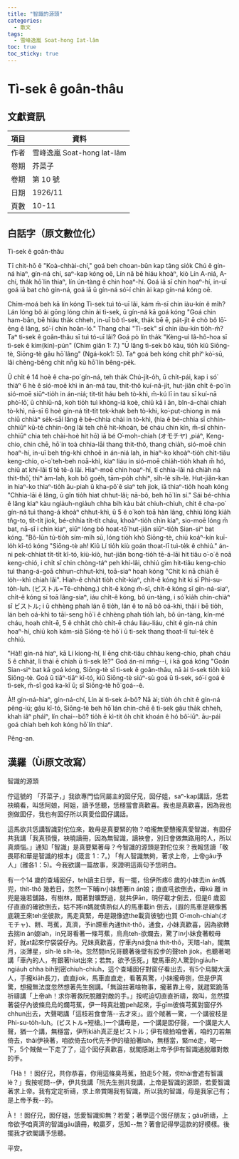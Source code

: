 ```yaml
---
title: "智識的源頭"
categories:
  - 散文
tags:
  - 雪峰逸嵐 Soat-hong Iat-lâm
toc: true
toc_sticky: true
---
```


# Tì-sek ê goân-thâu

## 文獻資訊

| 項目 | 資料 |
|---|---|
| 作者 | 雪峰逸嵐 Soat-hong Iat-lâm |
| 卷期 | 芥菜子 |
| 卷期 | 第 10 號 |
| 日期 | 1926/11 |
| 頁數 | 10-11 |

## 白話字（原文數位化）

Tì-sek ê goân-thâu

Tī chit-hō ê "Koà-chhài-chí," goá beh choan-bûn kap tâng sio̍k Chú ê gín-ná hiaⁿ, gín-ná chí, saⁿ-kap kóng oē, Lín nā bē hiáu khoàⁿ, kiò Lín A-niá, A-chí, tha̍k hō͘ lín thiaⁿ, lín ún-tàng ē chin hoaⁿ-hí. Goá iā sī chin hoaⁿ-hí, in-uī goá iā bat chò gín-ná, goá iā ū gín-ná só͘-í chin ài kap gín-ná kóng oē.

Chím-moá beh kā lín kóng Tì-sek tuì tó-uī lâi, kám m̄-sī chin iàu-kín ê mi̍h? Lán lóng bô ài gōng lóng chin ài tì-sek, ū gín-ná kā goá kóng "Goá chin ham-bān, bē hiáu tha̍k chheh, in-uī bô tì-sek, tha̍k bē ē, pa̍t-ji̍t ē chò bô lō͘-ēng ê lâng, só͘-í chin hoân-ló." Thang chai "Tì-sek" sī chin iàu-kín tio̍h-m̄? Taⁿ tì-sek ê goân-thâu sī tuì tó-uī lâi? Goá pò lín tha̍k "Kèng-uì Iâ-hô-hoa sī tì-sek ê kim(kin)-pún" (Chim giân 1: 7.) "Ū lâng tì-sek bô kàu, tio̍h kiû Siōng-tè, Siōng-tè gâu hō͘ lâng" (Ngá-kok1: 5). Taⁿ goá beh kóng chi̍t phiⁿ kò͘-sū, lâi chèng-bêng chit nn̄g kù hō͘ lín bêng-pe̍k.

Ū chi̍t ê 14 hoè ê cha-po͘ gín-ná, teh tha̍k Chú-ji̍t-o̍h, ū chi̍t-pái, kap i só͘ thiàⁿ 6 hè ê sió-moē khì in án-má tau, thit-thô kuí-nā-ji̍t, hut-jiân chi̍t ē-po͘ in sió-moē siūⁿ-tio̍h in án-niá; tit-tit háu beh tò-khì, m̄-kú lī in tau sī kuí-nā phò͘-lō͘, ū chhiū-nâ, koh tio̍h tuì khòng-iá koè, chiū kā i ān, bîn-á-chài chiah tò-khì, nā-sī 6 hoè gín-ná ti̍t-ti̍t tek-khak beh tò-khì, ko͘-put-chiong in má chiū chhiàⁿ se̍k-sāi lâng ê bé-chhia chài in tò-khì, (hia ê bé-chhia sī chhin-chhiūⁿ kū-té chhin-ông lâi teh chē hit-khoán, bé cháu chin kín, m̄-sī chhin-chhiūⁿ chia teh chài-hoè hit hō) iā bé O͘-mo͘h-chiah (オモチヤ) ,piáⁿ, Keng-chio, chin chē, hō͘ in toà chhia-lāi thang thit-thô, thang chia̍h, sió-moē chin hoaⁿ-hí, in-uī beh tńg-khì chhoē in án-niá lah, in hiaⁿ-ko khoàⁿ-tio̍h chi̍t-tiâu keng-chio, o͘-o͘ teh-beh noā-khì, kiaⁿ liáu in sió-moē chia̍h-tio̍h khah m̄ hó, chiū at khí-lâi tī tē tē-á lāi. Hiaⁿ-moē chin hoaⁿ-hí, tī chhia-lāi ná chia̍h ná thit-thô͘, thiⁿ àm-lah, koh bô goe̍h, tām-po̍h chhiⁿ, si̍h-lè si̍h-lè. Hut-jiân-kan in hiaⁿ-ko thiaⁿ-tio̍h āu-piah ū kha-pō͘ ê siaⁿ teh jiok, iā thiaⁿ-tio̍h hoah kóng "Chhia-lāi ê lâng, ū gîn tio̍h hiat chhut-lâi; nā-bô, beh hō͘ lín sí." Sái bé-chhia ê lâng kiaⁿ kàu ngia̍uh-ngia̍uh chha bih kàu ba̍t chiuh-chiuh, chit ê cha-po͘ gín-ná tuì thang-á khoàⁿ chhut-khì, ū 5 ê o͘ koh toā hàn lâng, chhiú lóng kia̍h tn̂g-to, ti̍t-ti̍t jiok, bé-chhia ti̍t-ti̍t cháu, khoàⁿ-tio̍h chin kiaⁿ, sio-moē lóng m̄ bat, nā-sī i chin kiaⁿ, siūⁿ lóng bô hoat-tō͘ hut-jiân siūⁿ-tio̍h Sian-siⁿ bat kóng. "Bô-lūn tú-tio̍h sím-mi̍h sū, lóng tio̍h khò Siōng-tè, chiū koáⁿ-kín kuī-lo̍h kî-tó kóng "Siōng-tè ah! Kiû Lí tio̍h kiù goán thoat-lī tuì-te̍k ê chhiú." án-ni pek-chhiat ti̍t-ti̍t kî-tó, kiù-kiò, hut-jiân bong-tio̍h tē-á-lāi hit tiâu o͘-o͘ ê noā keng-chió, i chi̍t sî chin chòng-táⁿ peh khí-lâi, chhiú gīm hit-tiâu keng-chio tuì thang-á-goā chhun-chhut-khì, toā-siaⁿ hoah kóng "Chit ki nā chia̍h ē lo̍h--khì chiah lâi". Hiah-ê chha̍t tio̍h chi̍t-kiaⁿ, chi̍t-ê kóng hit ki sī Phi-su-to̍h-luh. (ビストル=Té-chhèng.) chi̍t-ê kóng m̄-sī, chi̍t-ê kóng sī gín-ná-siaⁿ, chi̍t-ê kóng sī toā lâng-siaⁿ, iáu chi̍t-ê kóng, bô ún-tàng, i só͘ kia̍h chin-chiàⁿ sī ビストル; i ū chhèng phah lán ē tio̍h, lán ê to nā bô oá-khì, thâi i bē tio̍h, lán beh oá-khì to tāi-seng hō͘ i ê chhèng phah tio̍h lah, bô ún-tàng, kín-mé cháu, hoah chi̍t-ē, 5 ê chha̍t chò chi̍t-ē cháu liáu-liáu, chit ê gín-ná chin hoaⁿ-hí, chiū koh kám-siā Siōng-tè hō͘ i ū tì-sek thang thoat-lī tuì-te̍k ê chhiú.

"Hà!! gín-ná hiaⁿ, kā Lí kiong-hí, lí ēng chit-tiâu chhàu keng-chio, phah cháu 5 ê chha̍t, lí thài ē chiah ū tì-sek lè?" Goá án-ni mn̄g--i, i kā goá kóng "Goán Sian-siⁿ bat kā goá kóng, Siōng-tè sī tì-sek ê goân-thâu, nā ài tì-sek tio̍h kiû Siōng-tè. Goá ū tiāⁿ-tiāⁿ kî-tó, kiû Siōng-tè siúⁿ-sù goá ū tì-sek, só͘-í goá ê tì-sek, m̄-sī goá ka-kī ū; sī Siōng-tè hō͘ goá--ê.

À!! gín-ná-hiaⁿ, gín-ná-chí, Lín ài tì-sek á-bô? Nā ài; tio̍h o̍h chit ê gín-ná pêng-iú; gâu kî-tó, Siōng-tè beh hō͘ lán chin-chē ê tì-sek gâu tha̍k chheh, khah iâⁿ pháiⁿ, lín chai--bô? tio̍h ē kì-tit o̍h chit khoán ê hó bô͘-iūⁿ. āu-pái goá chiah beh koh kóng hō͘ lín thiaⁿ.

Pêng-an.

## 漢羅（Ùi原文改寫）

智識的源頭

佇這號的 「芥菜子，」我欲專門佮同屬主的囡仔兄，囡仔姐，saⁿ-kap講話，恁若袂曉看，叫恁阿娘，阿姐，讀予恁聽，恁穩當會真歡喜。我也是真歡喜，因為我也捌做囡仔，我也有囡仔所以真愛佮囡仔講話。

這馬欲共恁講智識對佗位來，敢毋是真要緊的物？咱攏無愛戇攏真愛智識，有囡仔共我講「我真頇慢，袂曉讀冊，因為無智識，讀袂會，別日會做無路用的人，所以真煩惱。」通知「智識」是真要緊著毋？今智識的源頭是對佗位來？我報恁讀「敬畏耶和華是智識的根本」(箴言 1：7。) 「有人智識無夠，著求上帝，上帝gâu予人」(雅各1：5)。今我欲講一篇故事，來證明這兩句予恁明白。

有一个14 歲的查埔囡仔，teh讀主日學，有一擺，佮伊所疼6 歲的小妹去in án媽兜，thit-thô 幾若日，忽然一下晡in小妹想著in án娘；直直吼欲倒去，毋kú 離 in 兜是幾若舖路，有樹林，閣著對曠野過，就共伊ān，明仔載才倒去，但是6 歲囡仔直直的確欲倒去，姑不將in媽就倩熟似人的馬車載in 倒去，(遐的馬車是親像舊底親王來teh坐彼款，馬走真緊，毋是親像遮the載貨彼號)也買 O͘-mo͘h-chiah(オモチャ)、餅、芎蕉，真濟，予in蹛車內通thit-thô，通食，小妹真歡喜，因為欲轉去揣in án娘lah，in兄哥看著一條芎蕉，烏烏teh-欲爛去，驚了in小妹食著較毋好，就at起來佇袋袋仔內。兄妹真歡喜，佇車內ná食ná thit-thô，天暗-lah，閣無月，淡薄星，si̍h-lè si̍h-lè。忽然間in兄哥聽著後壁有跤步的聲teh jiok，也聽著喝講「車內的人，有銀著hiat出來；若無，欲予恁死。」駛馬車的人驚到ngia̍uh-ngia̍uh chha bih到密chiuh-chiuh，這个查埔囡仔對窗仔看出去，有5个烏閣大漢人，手攏kia̍h長刀，直直jiok，馬車直直走，看著真驚，小妹攏毋捌，但是伊真驚，想攏無法度忽然想著先生捌講。「無論拄著啥物事，攏著靠上帝，就趕緊跪落祈禱講「上帝ah！求你著救阮脫離對敵的手。」按呢迫切直直祈禱，救叫，忽然摸著袋仔內彼條烏烏的爛芎蕉，伊一時真壯膽peh起來，手gīm彼條芎蕉對窗仔外chhun出去，大聲喝講「這枝若食會落--去才來」。遐个賊著一驚，一个講彼枝是Phi-su-to̍h-luh。(ビストル=短槍。)一个講毋是，一个講是囡仔聲，一个講是大人聲，猶一个講，無穩當，伊所kia̍h真正是ビストル；伊有槍拍咱會著，咱的刀若無倚去，thâi伊袂著，咱欲倚去to代先予伊的槍拍著lah，無穩當，緊mé走，喝一下，5个賊做一下走了了，這个囡仔真歡喜，就閣感謝上帝予伊有智識通脫離對敵的手。

「Hà！！囡仔兄，共你恭喜，你用這條臭芎蕉，拍走5个賊，你thài會遮有智識lè？」我按呢問--伊，伊共我講「阮先生捌共我講，上帝是智識的源頭，若愛智識著求上帝。我有定定祈禱，求上帝賞賜我有智識，所以我的智識，毋是我家己有；是上帝予我--的。

À！！囡仔兄，囡仔姐，恁愛智識抑無？若愛；著學這个囡仔朋友；gâu祈禱，上帝欲予咱真濟的智識gâu讀冊，較贏歹，恁知--無？著會記得學這款的好模樣。後擺我才欲閣講予恁聽。

平安。
